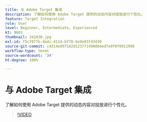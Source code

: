 ```yaml
---
title: 与 Adobe Target 集成
description: 了解如何使用 Adobe Target 提供的动态内容对投放进行个性化。
feature: Target Integration
role: User
level: Beginner, Intermediate, Experienced
kt: 9601
thumbnail: 341030.jpg
exl-id: f5cf07fb-da4c-411d-bf78-6e9e83f43d30
source-git-commit: c4314ed97142d123771490064ed7e9f0f0911998
workflow-type: tm+mt
source-wordcount: '34'
ht-degree: 100%

---
```


# 与 Adobe Target 集成

了解如何使用 Adobe Target 提供的动态内容对投放进行个性化。

>[!VIDEO](https://video.tv.adobe.com/v/341030?quality=12&learn=on)
